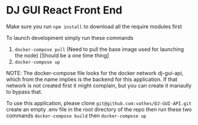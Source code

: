 # DJ GUI React Front End

Make sure you run ```npm install``` to download all the require modules first

To launch development simply run these commands
1) ```docker-compose pull``` (Need to pull the base image used for launching the node) [Should be a one time thing]
2) ```docker-compose up```

NOTE: The docker-compose file looks for the docker network dj-gui-api, which from the name implies is the backend for this application. If that network is not created first it might complain, but you can create it manaully to bypass that.

To use this application, please clone ```git@github.com:vathes/DJ-GUI-API.git``` create an empty .env file in the root directory of the repo then run these two commands ```docker-compose build``` then ```docker-compose up```

